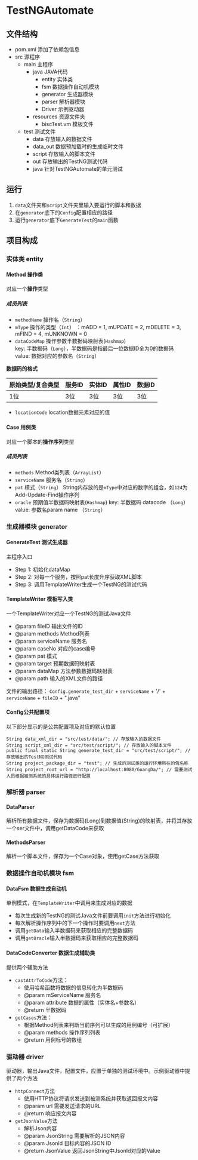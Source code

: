 # TestNGAutomate

## 文件结构
* pom.xml 添加了依赖包信息
* src 源程序
  * main 主程序
    * java JAVA代码
      * entity 实体类
      * fsm 数据操作自动机模块
      * generator 生成器模块
      * parser 解析器模块
      * Driver 示例驱动器
    * resources 资源文件夹
      * biscTest.vm 模板文件
  * test 测试文件
    * data 存放输入的数据文件
    * data_out 数据预加载时的生成临时文件
    * script 存放输入的脚本文件
    * out 存放输出的TestNG测试代码
    * java 针对TestNGAutomate的单元测试
    
## 运行
1. `data`文件夹和`script`文件夹里输入要运行的脚本和数据  
2. 在`generator`底下的`Config`配置相应的路径  
3. 运行`generator`底下`GenerateTest`的`main`函数  

## 项目构成
### 实体类 entity

#### Method 操作类
对应一个**操作**类型

##### 成员列表
* `methodName` 操作名（`String`）
* `mType` 操作的类型（`Int`） ：mADD = 1, mUPDATE = 2, mDELETE = 3, mFIND = 4, mUNKNOWN = 0
* `dataCodeMap` 操作参数半数据码映射表(`Hashmap`)  
key: 半数据码（`Long`），半数据码是指最后一位数据ID全为0的数据码  
value: 数据对应的参数名（`String`） 

**数据码的格式**

| 原始类型/复合类型 | 服务ID | 实体ID | 属性ID | 数据ID |
| ------------    | ------ | ----- | ------ | ----- |
| 1位             | 3位      | 3位  | 3位     | 3位   |


* `locationCode` location数据元素对应的值
 
#### Case 用例类
对应一个脚本的**操作序列**类型

##### 成员列表
* `methods` Method类列表（`ArrayList`）
* `serviceName` 服务名（`String`）
* `pat` 模式（`String`） 
String内存放的是`mType`中对应的数字的组合，如`124`为Add-Update-Find操作序列
* `oracle` 预期值半数据码映射表(`Hashmap`)
key: 半数据码 datacode （`Long`） 
value: 参数名param name （`String`）


### 生成器模块 generator
#### GenerateTest 测试生成器

主程序入口
* Step 1: 初始化dataMap
* Step 2: 对每一个服务，按照pat长度升序获取XML脚本
* Step 3: 调用TemplateWriter生成一个TestNG的测试代码

#### TemplateWriter 模板写入类

一个TemplateWriter对应一个TestNG的测试Java文件
* @param fileID 输出文件的ID
* @param methods Method列表
* @param serviceName 服务名
* @param caseNo 对应的case编号
* @param pat 模式
* @param target 预期数据码映射表
* @param dataMap 方法参数数据码映射表
* @param path 输入的XML文件的路径

文件的输出路径： `Config.generate_test_dir` + `serviceName` + '/' + `serviceName` + `fileID` + ".java"

#### Config公共配置项
以下部分显示的是公共配置项及对应的默认位置

    String data_xml_dir = "src/test/data/"; // 存放输入的数据文件
    String script_xml_dir = "src/test/script/"; // 存放输入的脚本文件
    public final static String generate_test_dir = "src/test/script/"; // 存放输出的TestNG测试代码
    String project_package_dir = "test"; // 生成的测试类的运行环境所在的包名称
    String project_root_url = "http://localhost:8080/GuangDa/"; // 需要测试人员根据被测系统的具体运行路径进行配置

### 解析器 parser
#### DataParser
解析所有数据文件，保存为数据码(Long)到数据值(String)的映射表，并将其存放一个ser文件中，调用getDataCode来获取

#### MethodsParser
解析一个脚本文件，保存为一个Case对象，使用getCase方法获取

### 数据操作自动机模块 fsm
#### DataFsm 数据生成自动机
单例模式，在`TemplateWriter`中调用来生成对应的数据
* 每次生成新的TestNG的测试Java文件前要调用`init`方法进行初始化
* 每次解析操作序列中的下一个操作时要调用`next`方法
* 调用`getData`输入半数据码来获取相应的完整数据码
* 调用`getOracle`输入半数据码来获取相应的完整数据码

#### DataCodeConverter 数据生成辅助类

提供两个辅助方法
* `castAttrToCode`方法：
     * 使用哈希函数将数据的信息转化为半数据码
     * @param mServiceName 服务名
     * @param attribute 数据的属性（实体名+参数名）
     * @return 半数据码
* `getCases`方法：
     * 根据Method列表来判断当前序列可以生成的用例编号（可扩展）
     * @param methods 操作序列列表
     * @return 用例标号的数组


### 驱动器 driver
驱动器，输出Java文件，配置文件，应置于单独的测试环境中。示例驱动器中提供了两个方法
* `httpConnect`方法
     * 使用HTTP协议将请求发送到被测系统并获取返回报文内容
     * @param url 需要发送请求的URL
     * @return 响应报文内容
* `getJsonValue`方法
     * 解析Json内容
     * @param JsonString 需要解析的JSON内容
     * @param JsonId 目标内容的JSON ID
     * @return JsonValue 返回JsonString中JsonId对应的Value